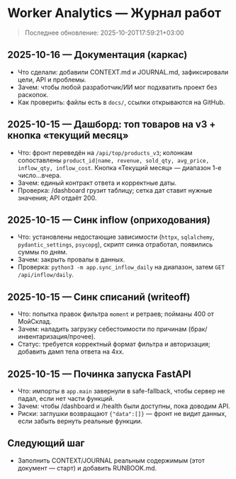 # Worker Analytics — Журнал работ
> Последнее обновление: 2025-10-20T17:59:21+03:00

## 2025-10-16 — Документация (каркас)
- Что сделали: добавили CONTEXT.md и JOURNAL.md, зафиксировали цели, API и проблемы.
- Зачем: чтобы любой разработчик/ИИ мог подхватить проект без раскопок.
- Как проверить: файлы есть в `docs/`, ссылки открываются на GitHub.

## 2025-10-15 — Дашборд: топ товаров на v3 + кнопка «текущий месяц»
- Что: фронт переведён на `/api/top/products_v3`; колонкам сопоставлены `product_id|name, revenue, sold_qty, avg_price, inflow_qty, inflow_cost`. Кнопка «Текущий месяц» — диапазон 1-е число…вчера.
- Зачем: единый контракт ответа и корректные даты.
- Проверка: /dashboard грузит таблицу; сетка дат ставит нужные значения; API отдаёт 200.

## 2025-10-15 — Синк inflow (оприходования)
- Что: установлены недостающие зависимости (`httpx`, `sqlalchemy`, `pydantic_settings`, `psycopg`), скрипт синка отработал, появились суммы по дням.
- Зачем: закрыть провалы в данных.
- Проверка: `python3 -m app.sync_inflow_daily` на диапазон, затем `GET /api/inflow/daily`.

## 2025-10-15 — Синк списаний (writeoff)
- Что: попытка правок фильтра `moment` и ретраев; пойманы 400 от МойСклад.
- Зачем: наладить загрузку себестоимости по причинам (брак/инвентаризация/прочее).
- Статус: требуется корректный формат фильтра и авторизация; добавить дамп тела ответа на 4xx.

## 2025-10-15 — Починка запуска FastAPI
- Что: импорты в `app.main` завернули в safe-fallback, чтобы сервер не падал, если нет части функций.
- Зачем: чтобы /dashboard и /health были доступны, пока доводим API.
- Риски: заглушки возвращают `{"data":[]}` — фронт не видит данных, если забыть вернуть реальные функции.

## Следующий шаг
- Заполнить CONTEXT/JOURNAL реальным содержимым (этот документ — старт) и добавить RUNBOOK.md.

